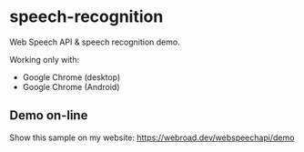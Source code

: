 # speech-recognition
Web Speech API & speech recognition demo. 

Working only with:
- Google Chrome (desktop)
- Google Chrome (Android)

## Demo on-line
Show this sample on my website: https://webroad.dev/webspeechapi/demo
